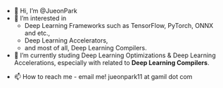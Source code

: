 - 👋 Hi, I’m @JueonPark
- 👀 I’m interested in 
    - Deep Learning Frameworks such as TensorFlow, PyTorch, ONNX and etc.,
    - Deep Learning Accelerators,
    - and most of all, Deep Learning Compilers.
- 🌱 I’m currently studing Deep Learning Optimizations & Deep Learning Accelerations, especially with related to **Deep Learning Compilers**.
<!--- - 💞️ I’m looking to collaborate on ... --->
- 📫 How to reach me - email me! jueonpark11 at gamil dot com

<!---
JueonPark/JueonPark is a ✨ special ✨ repository because its `README.md` (this file) appears on your GitHub profile.
You can click the Preview link to take a look at your changes.
--->
